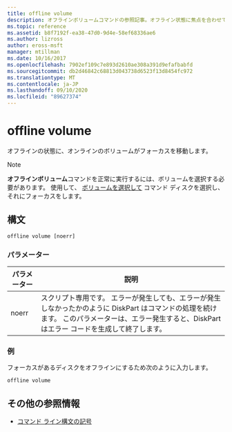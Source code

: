 ```yaml
---
title: offline volume
description: オフラインボリュームコマンドの参照記事。オフライン状態に焦点を合わせてオンラインボリュームを取得します。
ms.topic: reference
ms.assetid: b8f7192f-ea38-47d0-9d4e-58ef68336ae6
ms.author: lizross
author: eross-msft
manager: mtillman
ms.date: 10/16/2017
ms.openlocfilehash: 7902ef109c7e893d2610ae308a391d9efafbabfd
ms.sourcegitcommit: db2d46842c68813d043738d6523f13d8454fc972
ms.translationtype: MT
ms.contentlocale: ja-JP
ms.lasthandoff: 09/10/2020
ms.locfileid: "89627374"
---
```

# <a name="offline-volume"></a>offline volume

オフラインの状態に、オンラインのボリュームがフォーカスを移動します。

> [!NOTE]
> **オフラインボリューム**コマンドを正常に実行するには、ボリュームを選択する必要があります。 使用して、 [ボリュームを選択して](select-volume.md) コマンド ディスクを選択し、それにフォーカスをします。

## <a name="syntax"></a>構文

```
offline volume [noerr]
```

### <a name="parameters"></a>パラメーター

| パラメーター | 説明 |
| --------- | ----------- |
| noerr | スクリプト専用です。 エラーが発生しても、エラーが発生しなかったかのように DiskPart はコマンドの処理を続けます。 このパラメーターは、エラー発生すると、DiskPart はエラー コードを生成して終了します。 |

### <a name="examples"></a>例

フォーカスがあるディスクをオフラインにするため次のように入力します。

```
offline volume
```

## <a name="additional-references"></a>その他の参照情報

- [コマンド ライン構文の記号](command-line-syntax-key.md)
